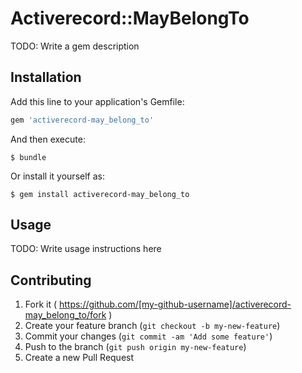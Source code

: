 # Activerecord::MayBelongTo

TODO: Write a gem description

## Installation

Add this line to your application's Gemfile:

```ruby
gem 'activerecord-may_belong_to'
```

And then execute:

    $ bundle

Or install it yourself as:

    $ gem install activerecord-may_belong_to

## Usage

TODO: Write usage instructions here

## Contributing

1. Fork it ( https://github.com/[my-github-username]/activerecord-may_belong_to/fork )
2. Create your feature branch (`git checkout -b my-new-feature`)
3. Commit your changes (`git commit -am 'Add some feature'`)
4. Push to the branch (`git push origin my-new-feature`)
5. Create a new Pull Request
